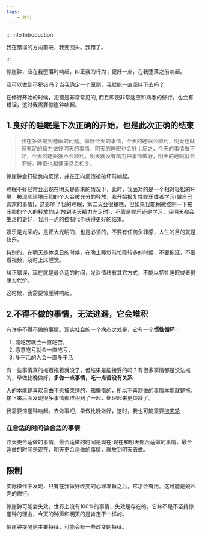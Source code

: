 ```yaml
---
tags:
    - 修行
---
```


::: info Introduction

我在错误的方向前进，我要回头。我错了。

:::

惊崖钟，应在我堕落时响起，纠正我的行为；更好一点，在我堕落之前响起。

我可以做到不犯错吗？当我确定一个原则，我就能一直坚持下去吗？

在修行开始的时候，犯错是非常常见的, 而且即使非常适应和熟悉的修行，也会有错误，这时我需要惊崖钟响起。

## 1.良好的睡眠是下次正确的开始，也是此次正确的结束

> 我在多处提到睡眠的问题。做好今天的事情，今天的睡眠会顺利，明天也就有充足的精力做好明天的事情，明天的睡眠也会好；反之，今天的事情做不好，今天的睡眠就不会顺利，明天就没有精力把事情做好，明天的睡眠就会不好。睡眠也和健康息息相关。

惊崖钟会打破负向反馈，并在正向反馈被破坏前响起。

睡眠不好经常会出现在明天是周末的情况下，此时，我面对的是一个相对轻松的环境，被现实环境压抑的个人会被充分的释放，我开始报复性娱乐或者学习(做自己喜欢的事情)，这影响了我的睡眠，第二天会很糟糕，但如果我能稍微控制一下被压抑的个人的释放的话(放到明天精力充足时)，不管是娱乐还是学习，我明天都会生活的更好，我用一点的控制代价获得更好的结果。

娱乐是光荣的，是正大光明的，也是必须的，不要有任何负罪感，人生的目的就是快乐。

特别的，在明天是休息日的时候，在晚上睡觉前忙碌较多的时候，不要拖延，不要看视频，及时上床睡觉。

纠正错误，现在就是最合适的时间，发泄情绪有其它方式，不能以牺牲睡眠或者健康为代价。

这时候，我需要惊崖钟响起。

## 2.不得不做的事情，无法逃避，它会堆积

有许多不得不做的事情。现实社会的一个病态之处是，它有一个**惯性循环**：

1. 能吃苦就会一直吃苦，
2. 愿意吃亏就会一直吃亏，
3. 多干活的人会一直多干活

有一些事情真的拖着拖着就没了，但结果是能接受的吗？有很多事情都是没法拖的，早做比晚做好，**多做一点事情，吃一点苦没有关系**

人的本能是喜欢自由不愿被束缚的，和懒惰的，所以不喜欢做的事情本能就是拖，接下来后面发现很多事情都堆积到了一起，处理起来更烦躁了。

我需要惊崖钟响起。去做事吧，早做比晚做好，这时，我也可能需要[拖肉轮](./拖肉轮.md)

### 在合适的时间做合适的事情

昨天更合适做的事情，最合适做的时间是现在;现在和明天都合适做的事情，最合适做的时间是现在，明天更合适做的事情，就放到明天去做。

## 限制

实际操作中发现，只有在我做好改变的心理准备之后，它才会有用。这可能是蜕凡壳的修行。

惊崖钟可能会失效，世界上没有100%的事情，失效是存在的，它并不是不坚持惊崖钟的理由，今天的钟声和明天的是肯定不一样的。

惊崖钟提醒是主要特征，可能会有一些改变的特征。

